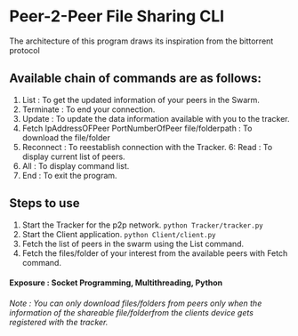 # Peer-2-Peer File Sharing CLI

The architecture of this program draws its inspiration from the bittorrent protocol

## Available chain of commands are as follows:
 1. List : To get the updated information of your peers in the Swarm.
 2. Terminate : To end your connection.
 3. Update : To update the data information available with you to the tracker.
 4. Fetch IpAddressOFPeer PortNumberOfPeer file/folderpath : To download the file/folder
 5. Reconnect : To reestablish connection with the Tracker.
 6: Read : To display current list of peers.
 7. All : To display command list.
 8. End : To exit the program.

 ## Steps to use
 1. Start the Tracker for the p2p network.
 `python Tracker/tracker.py`
 2. Start the Client application.
 `python Client/client.py`
 3. Fetch the list of peers in the swarm using the List command.
 4. Fetch the files/folder of your interest from the available peers with Fetch command.

 #### Exposure : Socket Programming, Multithreading, Python


 
 ###### Note : You can only download files/folders from peers only when the information of the shareable file/folderfrom the clients device gets registered with the tracker.
